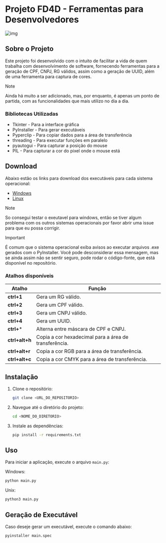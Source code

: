 
# Projeto FD4D - Ferramentas para Desenvolvedores
![img][banner]


## Sobre o Projeto
Este projeto foi desenvolvido com o intuito de facilitar a vida de quem trabalha com desenvolvimento de software, fornecendo ferramentas para a geração de CPF, CNPJ, RG válidos, assim como a geração de UUID, além de uma ferramenta para captura de cores.
> [!NOTE]
>Ainda há muito a ser adicionado, mas, por enquanto, é apenas um ponto de partida, com as funcionalidades que mais utilizo no dia a dia.
### Bibliotecas Utilizadas
- Tkinter - Para a interface gráfica
- PyInstaller - Para gerar executáveis
- Pyperclip - Para copiar dados para a área de transferência
- threading - Para executar funções em paralelo
- pyautogui - Para capturar a posição do mouse
- PIL - Para capturar a cor do pixel onde o mouse está

## Download
Abaixo estão os links para download dos executáveis para cada sistema operacional:

- [Windows](https://github.com/VictorVilelaSilva/FD4D/releases/download/2.0.2/FD4D_windows.zip)
- [Linux](https://github.com/VictorVilelaSilva/FD4D/releases/download/2.0.2/FD4D_ubuntu.zip)

> [!NOTE]
> So consegui testar o exeutavel para windows, então se tiver algum problema com os outros sistemas operacionais por favor abrir uma issue para que eu possa corrigir.

> [!IMPORTANT]
> É comum que o sistema operacional exiba avisos ao executar arquivos .exe gerados com o PyInstaller. Você pode desconsiderar essa mensagem, mas se ainda assim não se sentir seguro, pode rodar o código-fonte, que está disponível no repositório.

### Atalhos disponíveis

| Atalho          | Função                                      |
|-----------------|---------------------------------------------|
| **ctrl+1**      | Gera um RG válido.                          |
| **ctrl+2**      | Gera um CPF válido.                         |
| **ctrl+3**      | Gera um CNPJ válido.                        |
| **ctrl+4**      | Gera um UUID.                               |
| **ctrl+***      | Alterna entre máscara de CPF e CNPJ.        |
| **ctrl+alt+h**  | Copia a cor hexadecimal para a área de transferência. |
| **ctrl+alt+r**  | Copia a cor RGB para a área de transferência. |
| **ctrl+alt+c**  | Copia a cor CMYK para a área de transferência. |

## Instalação

1. Clone o repositório:
    ```sh
    git clone <URL_DO_REPOSITORIO>
    ```
2. Navegue até o diretório do projeto:
    ```sh
    cd <NOME_DO_DIRETORIO>
    ```
3. Instale as dependências:
    ```sh
    pip install -r requirements.txt
    ```

## Uso

Para iniciar a aplicação, execute o arquivo `main.py`:

Windows:
```sh
python main.py
```
Unix:
```sh
python3 main.py
```

## Geração de Executável

Caso deseje gerar um executável, execute o comando abaixo:

```sh
pyinstaller main.spec
```
[banner]: assets/Images/Banner.png
